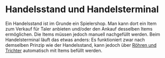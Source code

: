 # Handelsstand und Handelsterminal
Ein Handelsstand ist im Grunde ein Spielershop. Man kann dort ein Item zum Verkauf für Taler anbieten und/oder den Ankauf desselben Items ermöglichen. Die Items müssen jedoch manuell nachgefüllt werden.
Beim Handelsterminal läuft das etwas anders: Es funktioniert zwar nach demselben Prinzip wie der Handelsstand, kann jedoch über [Röhren und Trichter](./hoppers.md) automatisch mit Items befüllt werden.